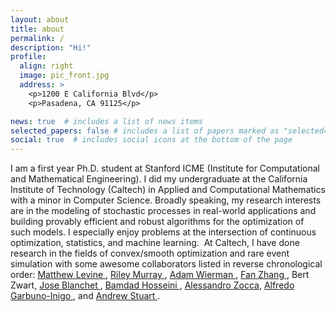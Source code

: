 ```yaml
---
layout: about
title: about
permalink: /
description: "Hi!"
profile:
  align: right
  image: pic_front.jpg
  address: >
    <p>1200 E California Blvd</p>
    <p>Pasadena, CA 91125</p>

news: true  # includes a list of news items
selected_papers: false # includes a list of papers marked as "selected={true}"
social: true  # includes social icons at the bottom of the page
---
```


I am a first year Ph.D. student at Stanford ICME (Institute for Computational and Mathematical Engineering). I did my undergraduate at the California Institute of Technology (Caltech) in Applied and Computational Mathematics with a minor in Computer Science. 
Broadly speaking, my research interests are in the modeling of stochastic processes in real-world applications and 
building provably efficient and robust algorithms for the optimization of such models. I especially enjoy problems at the intersection of continuous optimization, statistics, and machine learning. 
At Caltech, I have done research in the fields of convex/smooth optimization and rare event simulation with some awesome collaborators listed in reverse chronological order: 
<a href="https://mattlevine.netlify.app/"> Matthew Levine <a>, <a href="https://rileyjmurray.wordpress.com/"> Riley Murray <a>, <a href="https://adamwierman.com/"> Adam Wierman <a>, 
<a href="https://andyzhang92.github.io/"> Fan Zhang <a>, Bert Zwart, <a href="https://web.stanford.edu/~jblanche/"> Jose Blanchet <a>, 
<a href="https://bamdadhosseini.org/"> Bamdad Hosseini <a>, <a href="https://alessandrozocca.github.io/"> Alessandro Zocca<a>, 
<a href="https://agarbuno.github.io/"> Alfredo Garbuno-Inigo <a>, and <a href="http://stuart.caltech.edu/"> Andrew Stuart <a>.
